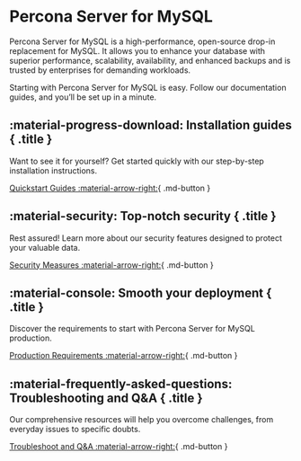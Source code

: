 # Percona Server for MySQL

Percona Server for MySQL is a high-performance, open-source drop-in replacement for MySQL. It allows you to enhance your database with superior performance, scalability, availability, and enhanced backups and is trusted by enterprises for demanding workloads.

Starting with Percona Server for MySQL is easy. Follow our documentation guides, and you’ll be set up in a minute.

<div data-grid markdown><div data-banner markdown>

## :material-progress-download: Installation guides { .title }

Want to see it for yourself? Get started quickly with our step-by-step installation instructions.

[Quickstart Guides :material-arrow-right:](installation/quickstart-guides.md){ .md-button }

</div><div data-banner markdown>

## :material-security: Top-notch security { .title }

Rest assured! Learn more about our security features designed to protect your valuable data.

[Security Measures :material-arrow-right:](security/overview.md){ .md-button }

</div><div data-banner markdown>

## :material-console: Smooth your deployment { .title }

Discover the requirements to start with Percona Server for MySQL production.

[Production Requirements :material-arrow-right:](how-to/overview.md){ .md-button }

</div><div data-banner markdown>

## :material-frequently-asked-questions: Troubleshooting and Q&A { .title }

Our comprehensive resources will help you overcome challenges, from everyday issues to specific doubts.

[Troubleshoot and Q&A :material-arrow-right:](troubleshoot-and-qa/overview.md){ .md-button }

</div></div>